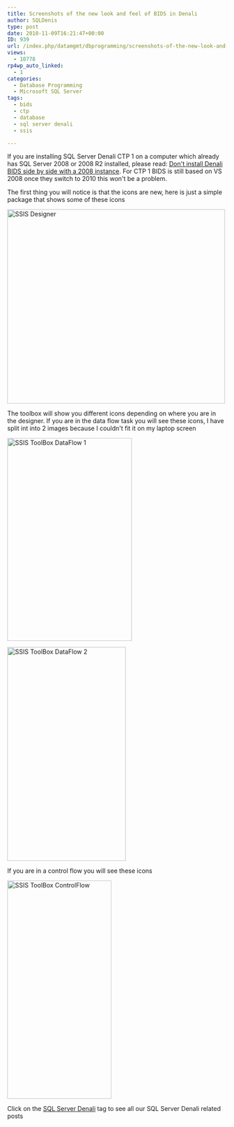```yaml
---
title: Screenshots of the new look and feel of BIDS in Denali
author: SQLDenis
type: post
date: 2010-11-09T16:21:47+00:00
ID: 939
url: /index.php/datamgmt/dbprogramming/screenshots-of-the-new-look-and-feel-of/
views:
  - 10778
rp4wp_auto_linked:
  - 1
categories:
  - Database Programming
  - Microsoft SQL Server
tags:
  - bids
  - ctp
  - database
  - sql server denali
  - ssis

---
```

If you are installing SQL Server Denali CTP 1 on a computer which already has SQL Server 2008 or 2008 R2 installed, please read: [Don't install Denali BIDS side by side with a 2008 instance][1]. For CTP 1 BIDS is still based on VS 2008 once they switch to 2010 this won't be a problem.

The first thing you will notice is that the icons are new, here is just a simple package that shows some of these icons
  
[<img src="http://farm2.static.flickr.com/1222/5152114618_da34b86292.jpg" width="500" height="445" alt="SSIS Designer" />][2]

The toolbox will show you different icons depending on where you are in the designer. If you are in the data flow task you will see these icons, I have split int into 2 images because I couldn't fit it on my laptop screen
  
[<img src="http://farm2.static.flickr.com/1252/5151504507_e6e261b18a.jpg" width="286" height="465" alt="SSIS ToolBox DataFlow 1" />][3]

[<img src="http://farm5.static.flickr.com/4054/5152114600_9bdede35b2.jpg" width="272" height="490" alt="SSIS ToolBox DataFlow 2" />][4]

If you are in a control flow you will see these icons
  
[<img src="http://farm5.static.flickr.com/4019/5152114558_954e792f53.jpg" width="239" height="500" alt="SSIS ToolBox ControlFlow" />][5]

Click on the [SQL Server Denali][6] tag to see all our SQL Server Denali related posts

 [1]: /index.php/DataMgmt/DataDesign/don-t-install-denali-bids-side-by-side-w
 [2]: http://www.flickr.com/photos/denisgobo/5152114618/ "SSIS Designer by Denis Gobo, on Flickr"
 [3]: http://www.flickr.com/photos/denisgobo/5151504507/ "SSIS ToolBox DataFlow 1 by Denis Gobo, on Flickr"
 [4]: http://www.flickr.com/photos/denisgobo/5152114600/ "SSIS ToolBox DataFlow 2 by Denis Gobo, on Flickr"
 [5]: http://www.flickr.com/photos/denisgobo/5152114558/ "SSIS ToolBox ControlFlow by Denis Gobo, on Flickr"
 [6]: /index.php/All/sql+server+denali: